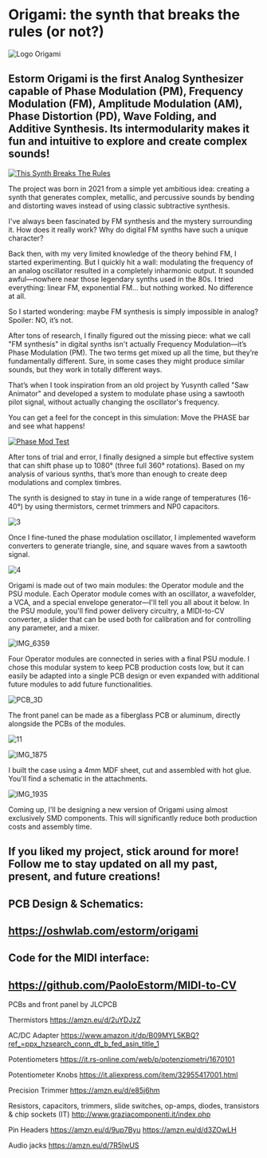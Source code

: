 # Origami: the synth that breaks the rules (or not?)
![Logo Origami](https://github.com/user-attachments/assets/805f6224-f6e8-4783-ae50-3f2e9cf1f2a2)

## Estorm Origami is the first Analog Synthesizer capable of Phase Modulation (PM), Frequency Modulation (FM), Amplitude Modulation (AM), Phase Distortion (PD), Wave Folding, and Additive Synthesis. Its intermodularity makes it fun and intuitive to explore and create complex sounds!

[![This Synth Breaks The Rules](https://github.com/user-attachments/assets/e44ff963-27a0-4a93-9d2d-e1a0a9317ccf)](https://youtu.be/fYJeXG9gMpo "This Synth Breaks The Rules")

The project was born in 2021 from a simple yet ambitious idea: creating a synth that generates complex, metallic, and percussive sounds by bending and distorting waves instead of using classic subtractive synthesis.

I've always been fascinated by FM synthesis and the mystery surrounding it. How does it really work? Why do digital FM synths have such a unique character?

Back then, with my very limited knowledge of the theory behind FM, I started experimenting. But I quickly hit a wall: modulating the frequency of an analog oscillator resulted in a completely inharmonic output. It sounded awful—nowhere near those legendary synths used in the 80s. I tried everything: linear FM, exponential FM… but nothing worked. No difference at all.

So I started wondering: maybe FM synthesis is simply impossible in analog?
Spoiler: NO, it’s not.

After tons of research, I finally figured out the missing piece: what we call "FM synthesis" in digital synths isn't actually Frequency Modulation—it’s Phase Modulation (PM). The two terms get mixed up all the time, but they’re fundamentally different. Sure, in some cases they might produce similar sounds, but they work in totally different ways.

That’s when I took inspiration from an old project by Yusynth called "Saw Animator" and developed a system to modulate phase using a sawtooth pilot signal, without actually changing the oscillator's frequency.

You can get a feel for the concept in this simulation:
Move the PHASE bar and see what happens!

[![Phase Mod Test](https://github.com/user-attachments/assets/c3b8cbf0-812e-426f-aa82-e60d479ab672)](https://tinyurl.com/26c96skb "Phase Mod Test")

After tons of trial and error, I finally designed a simple but effective system that can shift phase up to 1080° (three full 360° rotations). Based on my analysis of various synths, that’s more than enough to create deep modulations and complex timbres.

The synth is designed to stay in tune in a wide range of temperatures (16-40°) by using thermistors, cermet trimmers and NP0 capacitors.

![3](https://github.com/user-attachments/assets/0741ba0a-dae5-40de-8d5b-746bfd7262bb)

Once I fine-tuned the phase modulation oscillator, I implemented waveform converters to generate triangle, sine, and square waves from a sawtooth signal.

![4](https://github.com/user-attachments/assets/5243340a-e377-48f6-9401-48cd9d5810c8)

Origami is made out of two main modules: the Operator module and the PSU module.
Each Operator module comes with an oscillator, a wavefolder, a VCA, and a special envelope generator—I'll tell you all about it below.
In the PSU module, you'll find power delivery circuitry, a MIDI-to-CV converter, a slider that can be used both for calibration and for controlling any parameter, and a mixer.

![IMG_6359](https://github.com/user-attachments/assets/7fb8635e-9763-40ce-b6ee-279a953f4b3e)

Four Operator modules are connected in series with a final PSU module.
I chose this modular system to keep PCB production costs low, but it can easily be adapted into a single PCB design or even expanded with additional future modules to add future functionalities.

![PCB_3D](https://github.com/user-attachments/assets/034dcf1f-b040-475c-9769-999bdc3216ca)

The front panel can be made as a fiberglass PCB or aluminum, directly alongside the PCBs of the modules.

![11](https://github.com/user-attachments/assets/4afcab0b-4374-4592-86e3-4aad3e6e634d)

![IMG_1875](https://github.com/user-attachments/assets/f2063af9-dec1-4855-baaf-c1de14402843)

I built the case using a 4mm MDF sheet, cut and assembled with hot glue. You'll find a schematic in the attachments.

![IMG_1935](https://github.com/user-attachments/assets/d6924d77-4872-414d-8fd6-fa7013fcd34f)

Coming up, I'll be designing a new version of Origami using almost exclusively SMD components. This will significantly reduce both production costs and assembly time.

## If you liked my project, stick around for more! Follow me to stay updated on all my past, present, and future creations!

## PCB Design & Schematics:
## https://oshwlab.com/estorm/origami

## Code for the MIDI interface:
## https://github.com/PaoloEstorm/MIDI-to-CV

PCBs and front panel by JLCPCB

Thermistors
https://amzn.eu/d/2uYDJzZ

AC/DC Adapter
https://www.amazon.it/dp/B09MYL5KBQ?ref_=ppx_hzsearch_conn_dt_b_fed_asin_title_1

Potentiometers
https://it.rs-online.com/web/p/potenziometri/1670101

Potentiometer Knobs
https://it.aliexpress.com/item/32955417001.html

Precision Trimmer
https://amzn.eu/d/e85j6hm

Resistors, capacitors, trimmers, slide switches, op-amps, diodes, transistors & chip sockets (IT)
http://www.graziacomponenti.it/index.php

Pin Headers
https://amzn.eu/d/9up7Byu
https://amzn.eu/d/d3ZOwLH

Audio jacks
https://amzn.eu/d/7R5lwUS
